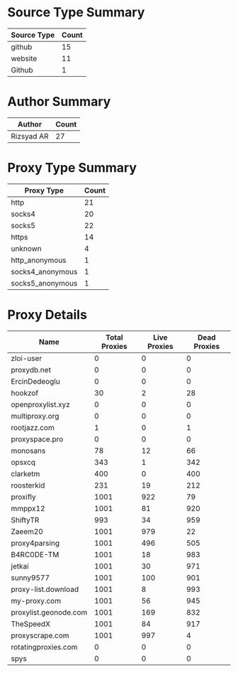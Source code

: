 # Source Type Summary

| Source Type | Count |
|-------------|-------|
| github | 15 |
| website | 11 |
| Github | 1 |


# Author Summary

| Author | Count |
|--------|-------|
| Rizsyad AR | 27 |


# Proxy Type Summary

| Proxy Type | Count |
|------------|-------|
| http | 21 |
| socks4 | 20 |
| socks5 | 22 |
| https | 14 |
| unknown | 4 |
| http_anonymous | 1 |
| socks4_anonymous | 1 |
| socks5_anonymous | 1 |


# Proxy Details

| Name | Total Proxies | Live Proxies | Dead Proxies |
|------|---------------|--------------|---------------|
| zloi-user | 0 | 0 | 0 |
| proxydb.net | 0 | 0 | 0 |
| ErcinDedeoglu | 0 | 0 | 0 |
| hookzof | 30 | 2 | 28 |
| openproxylist.xyz | 0 | 0 | 0 |
| multiproxy.org | 0 | 0 | 0 |
| rootjazz.com | 1 | 0 | 1 |
| proxyspace.pro | 0 | 0 | 0 |
| monosans | 78 | 12 | 66 |
| opsxcq | 343 | 1 | 342 |
| clarketm | 400 | 0 | 400 |
| roosterkid | 231 | 19 | 212 |
| proxifly | 1001 | 922 | 79 |
| mmppx12 | 1001 | 81 | 920 |
| ShiftyTR | 993 | 34 | 959 |
| Zaeem20 | 1001 | 979 | 22 |
| proxy4parsing | 1001 | 496 | 505 |
| B4RC0DE-TM | 1001 | 18 | 983 |
| jetkai | 1001 | 30 | 971 |
| sunny9577 | 1001 | 100 | 901 |
| proxy-list.download | 1001 | 8 | 993 |
| my-proxy.com | 1001 | 56 | 945 |
| proxylist.geonode.com | 1001 | 169 | 832 |
| TheSpeedX | 1001 | 84 | 917 |
| proxyscrape.com | 1001 | 997 | 4 |
| rotatingproxies.com | 0 | 0 | 0 |
| spys | 0 | 0 | 0 |
